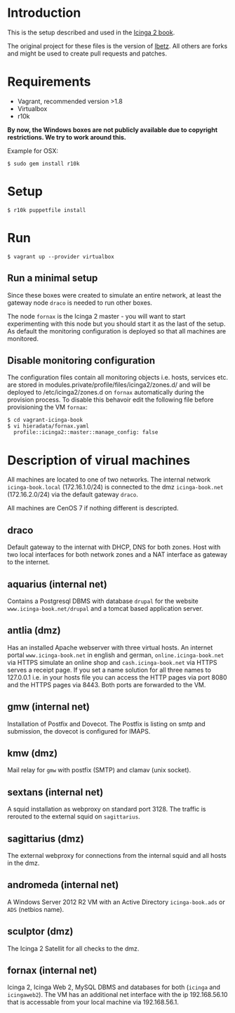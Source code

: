 # Introduction

This is the setup described and used in the [Icinga 2 book](http://amzn.to/2eOU1ey).

The original project for these files is the version of [lbetz](https://github.com/lbetz/vagrant-icinga-book). All others are forks and might be used to create pull requests and patches.

# Requirements

* Vagrant, recommended version >1.8
* Virtualbox
* r10k

**By now, the Windows boxes are not publicly available due to copyright restrictions. We try to work around this.**

Example for OSX:

    $ sudo gem install r10k

# Setup

    $ r10k puppetfile install

# Run

    $ vagrant up --provider virtualbox

## Run a minimal setup

Since these boxes were created to simulate an entire network, at least the gateway node `draco` is needed to run other boxes.

The node `fornax` is the Icinga 2 master - you will want to start experimenting with this node but you should start it as the last of the setup. As default the monitoring configuration is deployed so that all machines are monitored.

## Disable monitoring configuration

The configuration files contain all monitoring objects i.e. hosts, services etc. are stored in modules.private/profile/files/icinga2/zones.d/ and will be deployed to /etc/icinga2/zones.d on `fornax` automatically during the provision process. To disable this behavoir edit the following file before provisioning the VM `fornax`:

    $ cd vagrant-icinga-book
    $ vi hieradata/fornax.yaml
      profile::icinga2::master::manage_config: false

# Description of virual machines

All machines are located to one of two networks. The internal network `icinga-book.local` (172.16.1.0/24) is connected to the dmz `icinga-book.net` (172.16.2.0/24) via the default gateway `draco`.

All machines are CenOS 7 if nothing different is descripted.

## draco

Default gateway to the internat with DHCP, DNS for both zones. Host with two local interfaces for both network zones and a NAT interface as gateway to the internet.

## aquarius (internal net)

Contains a Postgresql DBMS with database `drupal` for the website `www.icinga-book.net/drupal` and a tomcat based application server.

## antlia (dmz)

Has an installed Apache webserver with three virtual hosts. An internet portal `www.icinga-book.net` in english and german, `online.icinga-book.net` via HTTPS simulate an online shop and `cash.icinga-book.net` via HTTPS serves a receipt page. If you set a name solution for all three names to 127.0.0.1 i.e. in your hosts file you can access the HTTP pages via port 8080 and the HTTPS pages via 8443. Both ports are forwarded to the VM.

## gmw (internal net)

Installation of Postfix and Dovecot. The Postfix is listing on smtp and submission, the dovecot is configured for IMAPS.

## kmw (dmz)

Mail relay for `gmw` with postfix (SMTP) and clamav (unix socket).

## sextans (internal net)

A squid installation as webproxy on standard port 3128. The traffic is rerouted to the external squid on `sagittarius`.

## sagittarius (dmz)

The external webproxy for connections from the internal squid and all hosts in the dmz.

## andromeda (internal net)

A Windows Server 2012 R2 VM with an Active Directory `icinga-book.ads` or `ADS` (netbios name).

## sculptor (dmz)

The Icinga 2 Satellit for all checks to the dmz.

## fornax (internal net)

Icinga 2, Icinga Web 2, MySQL DBMS and databases for both (`icinga` and `icingaweb2`). The VM has an additional net interface with the ip 192.168.56.10 that is accessable from your local machine via 192.168.56.1.
